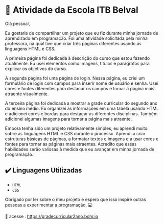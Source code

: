 # :school: Atividade da Escola ITB Belval

Olá pessoal,

Eu gostaria de compartilhar um projeto que eu fiz durante minha jornada de aprendizado em programação. Foi uma atividade solicitada pela minha professora, na qual tive que criar três páginas diferentes usando as linguagens HTML e CSS.

A primeira página foi dedicada à descrição do curso que estou fazendo atualmente. Eu usei elementos como imagens, títulos e parágrafos para explicar os objetivos do curso.

A segunda página foi uma página de login. Nessa página, eu criei um formulário de login com campos para inserir nome de usuário e senha. Usei cores e fontes diferentes para destacar os campos e tornar a página mais atraente visualmente.

A terceira página foi dedicada a mostrar a grade curricular do segundo ano do ensino médio. Eu organizei as informações em uma tabela usando HTML e adicionei cores e bordas para destacar as diferentes disciplinas. Também adicionei algumas imagens para tornar a página mais atraente.

Embora tenha sido um projeto relativamente simples, eu aprendi muito sobre as linguagens HTML e CSS durante o processo. Aprendi a criar estruturas básicas de páginas, a formatar textos e imagens e a usar cores e fontes para tornar as páginas mais atraentes. Acredito que essas habilidades serão valiosas à medida que eu avançar em minha jornada de programação.

## ✔️ Linguagens Utilizadas

- ``HTML``
- ``CSS``

Obrigado por ler sobre o meu projeto e espero que isso inspire outras pessoas a experimentar a programação. :computer:

:notebook_with_decorative_cover: acesse : https://gradecurricular2ano.bohr.io
